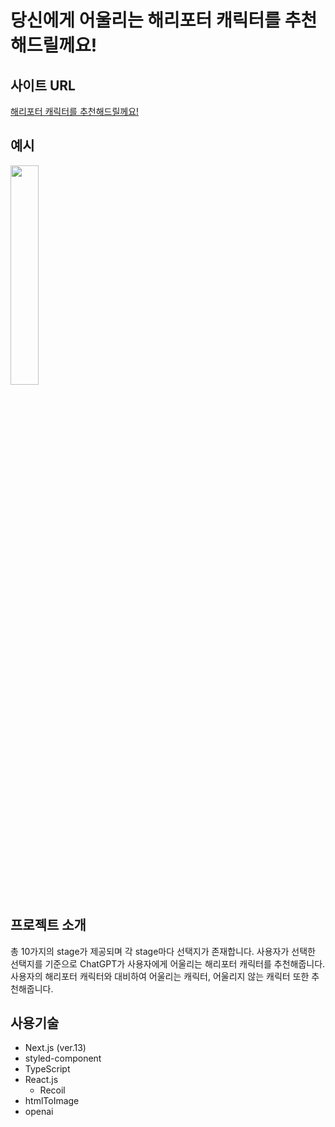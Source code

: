 # 당신에게 어울리는 해리포터 캐릭터를 추천해드릴께요!

## 사이트 URL

<a href="https://find-character-gpt-alpha.vercel.app">해리포터 캐릭터를 추천해드릴께요!</a>

## 예시

<img width="30%" src="https://github.com/f-lab-edu/Find_Character_GPT/assets/83911617/48c3035f-3a38-4e8d-97ed-5b50ecb6ba1c"/>

## 프로젝트 소개

총 10가지의 stage가 제공되며 각 stage마다 선택지가 존재합니다.
사용자가 선택한 선택지를 기준으로 ChatGPT가 사용자에게 어울리는 해리포터 캐릭터를 추천해줍니다.
사용자의 해리포터 캐릭터와 대비하여 어울리는 캐릭터, 어울리지 않는 캐릭터 또한 추천해줍니다.

## 사용기술

- Next.js (ver.13)
- styled-component
- TypeScript
- React.js
  - Recoil
- htmlToImage
- openai

